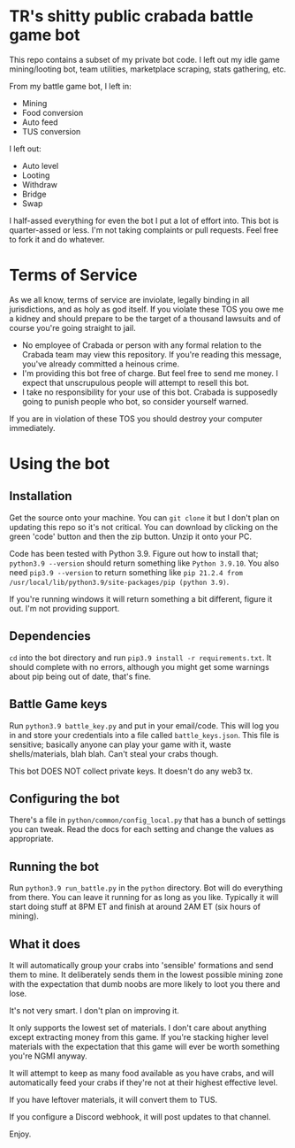# TR's shitty public crabada battle game bot

This repo contains a subset of my private bot code. I left out my idle game
mining/looting bot, team utilities, marketplace scraping, stats gathering,
etc. 

From my battle game bot, I left in:

* Mining
* Food conversion
* Auto feed
* TUS conversion

I left out:

* Auto level
* Looting
* Withdraw
* Bridge
* Swap

I half-assed everything for even the bot I put a lot of effort into. This bot
is quarter-assed or less. I'm not taking complaints or pull requests. Feel
free to fork it and do whatever.

# Terms of Service

As we all know, terms of service are inviolate, legally binding in all
jurisdictions, and as holy as god itself. If you violate these TOS you
owe me a kidney and should prepare to be the target of a thousand lawsuits
and of course you're going straight to jail.

* No employee of Crabada or person with any formal relation to the Crabada team
  may view this repository. If you're reading this message, you've already
  committed a heinous crime.
* I'm providing this bot free of charge. But feel free to send me money. I
  expect that unscrupulous people will attempt to resell this bot.
* I take no responsibility for your use of this bot. Crabada is supposedly going
  to punish people who bot, so consider yourself warned.

If you are in violation of these TOS you should destroy your computer
immediately.

# Using the bot

## Installation

Get the source onto your machine. You can `git clone` it but I don't plan on
updating this repo so it's not critical. You can download by clicking on the
green 'code' button and then the zip button. Unzip it onto your PC.

Code has been tested with Python 3.9. Figure out how to install that;
`python3.9 --version` should return something like `Python 3.9.10`. You also
need `pip3.9 --version` to return something like
`pip 21.2.4 from /usr/local/lib/python3.9/site-packages/pip (python 3.9)`.

If you're running windows it will return something a bit different, figure it
out. I'm not providing support.

## Dependencies

`cd` into the bot directory and run `pip3.9 install -r requirements.txt`. It
should complete with no errors, although you might get some warnings about pip
being out of date, that's fine.

## Battle Game keys

Run `python3.9 battle_key.py` and put in your email/code. This will log you in
and store your credentials into a file called `battle_keys.json`. This file is
sensitive; basically anyone can play your game with it, waste shells/materials,
blah blah. Can't steal your crabs though.

This bot DOES NOT collect private keys. It doesn't do any web3 tx.

## Configuring the bot

There's a file in `python/common/config_local.py` that has a bunch of settings
you can tweak. Read the docs for each setting and change the values as
appropriate.

## Running the bot

Run `python3.9 run_battle.py` in the `python` directory. Bot will do everything
from there. You can leave it running for as long as you like. Typically it will
start doing stuff at 8PM ET and finish at around 2AM ET (six hours of mining).

## What it does

It will automatically group your crabs into 'sensible' formations and send them
to mine. It deliberately sends them in the lowest possible mining zone with the
expectation that dumb noobs are more likely to loot you there and lose.

It's not very smart. I don't plan on improving it.

It only supports the lowest set of materials. I don't care about anything except
extracting money from this game. If you're stacking higher level materials with
the expectation that this game will ever be worth something you're NGMI anyway.

It will attempt to keep as many food available as you have crabs, and will
automatically feed your crabs if they're not at their highest effective level.

If you have leftover materials, it will convert them to TUS.

If you configure a Discord webhook, it will post updates to that channel.

Enjoy.

